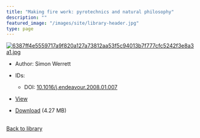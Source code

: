 ```yaml
---
title: "Making fire work: pyrotechnics and natural philosophy"
description: ""
featured_image: "/images/site/library-header.jpg"
type: page
---
```


<a href="https://drive.google.com/file/d/1ad2i40aUNJBPeRKxp8roT5zHgzE59Sw4/view" target="_blank">![6387ff4e5559717a9f820a127a73812aa53f5c94013b7f777cfc5242f3e8a3a1.jpg](/images/library/6387ff4e5559717a9f820a127a73812aa53f5c94013b7f777cfc5242f3e8a3a1.jpg)</a>
* Author: Simon Werrett
* IDs:
  * DOI: <a href="https://dx.doi.org/10.1016/j.endeavour.2008.01.007" target="_blank">10.1016/j.endeavour.2008.01.007</a>
* <a href="https://drive.google.com/file/d/1ad2i40aUNJBPeRKxp8roT5zHgzE59Sw4/view" target="_blank">View</a>

* [Download](https://drive.google.com/uc?export=download&id=1ad2i40aUNJBPeRKxp8roT5zHgzE59Sw4) (4.27 MB)

<br />[Back to library](/library/)
